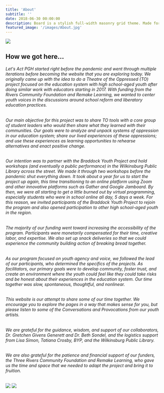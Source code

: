 ```yaml
---
title: 'About'
subtitle: ''
date: 2018-06-30 00:00:00
description: Board is a stylish full-width masonry grid theme. Made for designers, artists, photographers and developers to show off their best work.
featured_image: '/images/About.jpg'
---
```


![](/Lets-s-Act.github.io/images/About.jpg)

## How we got here...

###### Let's Act PGH started right before the pandemic and went through multiple iterations before becoming the website that you are exploring today. We originally came up with the idea to do a Theatre of the Oppressed (TO) project focused on the education system with high school-aged youth after doing similar work with educators starting in 2017. With funding from the Rivers Community Foundation and Remake Learning, we wanted to center youth voices in the discussions around school reform and liberatory education practices.
###### Our main objective for this project was to share TO tools with a core group of student leaders who would then share what they learned with their communities. Our goals were to analyze and unpack systems of oppression in our education system; share our lived experiences of these oppressions; and use these experiences as learning opportunities to rehearse alternatives and enact positive change.
###### Our intention was to partner with the Braddock Youth Project and hold workshops (and eventually a public performance) in the Wilkinsburg Public Library across the street. We made it through two workshops before the pandemic shut everything down. It took about a year for us to start the project up again, this time transitioning to an online platform using Zoom and other innovative platforms such as Gather and Google Jamboard. By then, we were all starting to get a little burned out by virtual programming, especially students who were in school online all day, 5 days a week. For this reason, we invited participants of the Braddock Youth Project to rejoin the program and also opened participation to other high school-aged youth in the region.
###### The majority of our funding went toward increasing the accessibility of the program. Participants were monetarily compensated for their time, creative labor, and expertise. We also set up snack deliveries so that we could experience the community building action of breaking bread together.
###### As our program focused on youth agency and voice, we followed the lead of our participants, who determined the specifics of the projects. As facilitators, our primary goals were to develop community, foster trust, and create an environment where the youth could feel like they could take risks and be honest about their experiences in the education system. Our time together was slow, spontaneous, thoughtful, and nonlinear.
###### This website is our attempt to share some of our time together. We encourage you to explore the pages in a way that makes sense for you, but please listen to some of the Conversations and Provocations from our youth artists.
###### We are grateful for the guidance, wisdom, and support of our collaborators, Dr. Gretchen Givens Generett and Dr. Beth Sondel, and the logistics support from Lisa Simon, Tatiana Crosby, BYP, and the Wilkinsburg Public Library.
###### We are also grateful for the patience and financial support of our funders, the Three Rivers Community Foundation and Remake Learning, who gave us the time and space that we needed to adapt the project and bring it to fruition.

<img src="/Lets-s-Act.github.io/images/TRCF.jpg">

<img src="/Lets-s-Act.github.io/images/Remake_Learning.png">

